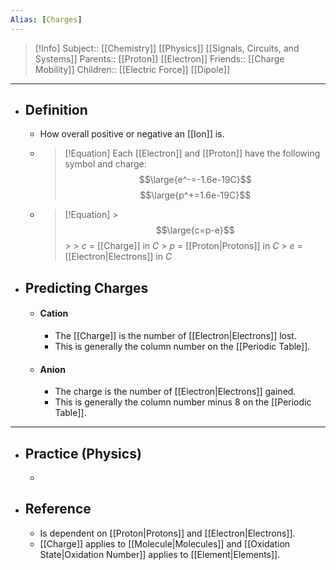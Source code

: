 ```yaml
---
Alias: [Charges]
---
```

> [!Info]
> Subject:: [[Chemistry]] [[Physics]] [[Signals, Circuits, and Systems]]
> Parents:: [[Proton]] [[Electron]]
> Friends:: [[Charge Mobility]]
> Children:: [[Electric Force]] [[Dipole]]
---
- ## Definition
	- How overall positive or negative an [[Ion]] is.
	- > [!Equation]
	  > Each [[Electron]] and [[Proton]] have the following symbol and charge:
	  > $$\large{e^-=-1.6e-19C}$$
	  > $$\large{p^+=1.6e-19C}$$
	- > [!Equation]
		  > $$\large{c=p-e}$$
		  > 
		  > $c$ = [[Charge]] in $C$
		  > $p$ = [[Proton|Protons]] in $C$
		  > $e$ = [[Electron|Electrons]] in $C$
- ## Predicting Charges
	- #### Cation
		- The [[Charge]] is the number of [[Electron|Electrons]] lost.
		- This is generally the column number on the [[Periodic Table]].
	- #### Anion
		- The charge is the number of [[Electron|Electrons]] gained.
		- This is generally the column number minus 8 on the [[Periodic Table]].
---
- ## Practice (Physics)
	- 
- ## Reference
	- Is dependent on [[Proton|Protons]] and [[Electron|Electrons]].
	- [[Charge]] applies to [[Molecule|Molecules]] and [[Oxidation State|Oxidation Number]] applies to [[Element|Elements]].